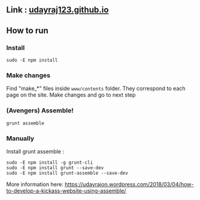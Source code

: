 ## Link : <a href="http://udayraj123.github.io">udayraj123.github.io</a>

## How to run

### Install
	sudo -E npm install

### Make changes
Find "make_*" files inside `www/contents` folder. They correspond to each page on the site. Make changes and go to next step

### (Avengers) Assemble!
	grunt assemble

### Manually
Install grunt assemble : 

	sudo -E npm install -g grunt-cli
	sudo -E npm install grunt --save-dev
	sudo -E npm install grunt-assemble --save-dev

More information here: https://udayrajon.wordpress.com/2018/03/04/how-to-develop-a-kickass-website-using-assemble/